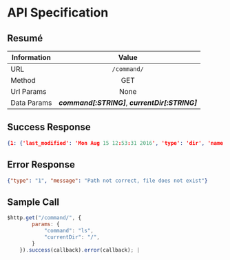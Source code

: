 # API Specification

## Resumé

| Information | Value |
| ----------- |:-------------:|
| URL      | `/command/`        |
| Method   |           GET      |
| Url Params | None
| Data Params | ***command[:STRING]***, ***currentDir[:STRING]***      |

## Success Response

```json
{1: {'last_modified': 'Mon Aug 15 12:53:31 2016', 'type': 'dir', 'name': u'.X11-unix', 'size': '0.0 Mb'}, 2: {'last_modified': 'Mon Aug 15 12:53:36 2016', 'type': 'dir', 'name': u'.ICE-unix', 'size': '0.0 Mb'}, 3: {'last_modified': 'Mon Aug 15 12:53:31 2016', 'type': 'file', 'name': u'.X0-lock', 'size': '11 b'}}
```         
## Error Response
```json
{"type": "1", "message": "Path not correct, file does not exist"}           |
```

## Sample Call

```javascript
$http.get("/command/", {
        params: {
            "command": "ls",
            "currentDir": "/",
        }
    }).success(callback).error(callback); |
```